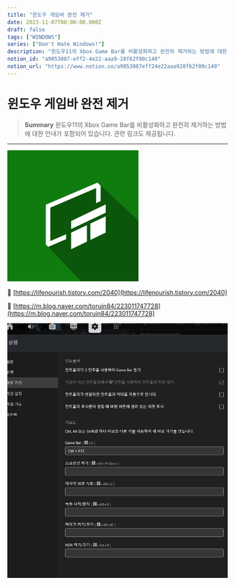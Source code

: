```yaml
---
title: "윈도우 게임바 완전 제거"
date: 2023-11-07T00:00:00.000Z
draft: false
tags: ["WINDOWS"]
series: ["Don't Hate Windows!"]
description: "윈도우11의 Xbox Game Bar를 비활성화하고 완전히 제거하는 방법에 대한 안내가 포함되어 있습니다. 관련 링크도 제공됩니다."
notion_id: "a9053087-eff2-4e22-aaa9-28f62f00c140"
notion_url: "https://www.notion.so/a9053087eff24e22aaa928f62f00c140"
---
```


# 윈도우 게임바 완전 제거

> **Summary**
> 윈도우11의 Xbox Game Bar를 비활성화하고 완전히 제거하는 방법에 대한 안내가 포함되어 있습니다. 관련 링크도 제공됩니다.

---

![Image](image_2396c4ea3ff4.png)


🔗 [https://lifenourish.tistory.com/2040](https://lifenourish.tistory.com/2040)

🔗 [https://m.blog.naver.com/toruin84/223011747728](https://m.blog.naver.com/toruin84/223011747728)

![Image](image_54dd6c02b8aa.png)

